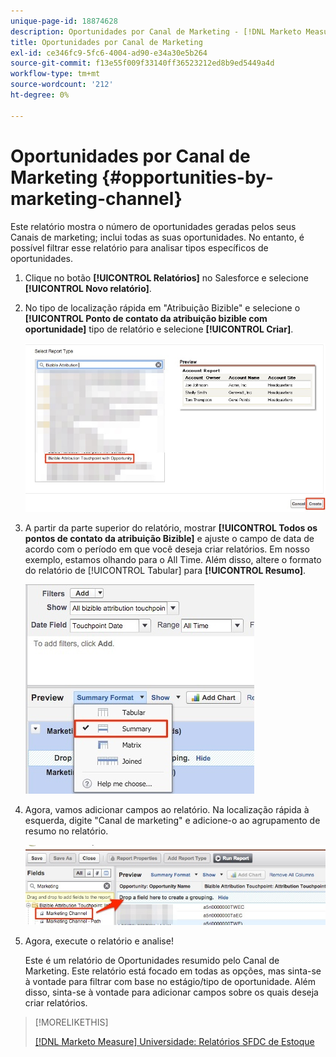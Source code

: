 ```yaml
---
unique-page-id: 18874628
description: Oportunidades por Canal de Marketing - [!DNL Marketo Measure] - Documentação do produto
title: Oportunidades por Canal de Marketing
exl-id: ce346fc9-5fc6-4004-ad90-e34a30e5b264
source-git-commit: f13e55f009f33140ff36523212ed8b9ed5449a4d
workflow-type: tm+mt
source-wordcount: '212'
ht-degree: 0%

---
```


# Oportunidades por Canal de Marketing {#opportunities-by-marketing-channel}

Este relatório mostra o número de oportunidades geradas pelos seus Canais de marketing; inclui todas as suas oportunidades. No entanto, é possível filtrar esse relatório para analisar tipos específicos de oportunidades.

1. Clique no botão **[!UICONTROL Relatórios]** no Salesforce e selecione **[!UICONTROL Novo relatório]**.

1. No tipo de localização rápida em &quot;Atribuição Bizible&quot; e selecione o **[!UICONTROL Ponto de contato da atribuição bizible com oportunidade]** tipo de relatório e selecione **[!UICONTROL Criar]**.

   ![](assets/1-2.jpg)

1. A partir da parte superior do relatório, mostrar **[!UICONTROL Todos os pontos de contato da atribuição Bizible]** e ajuste o campo de data de acordo com o período em que você deseja criar relatórios. Em nosso exemplo, estamos olhando para o All Time. Além disso, altere o formato do relatório de [!UICONTROL Tabular] para **[!UICONTROL Resumo]**.

   ![](assets/2-2.jpg)

1. Agora, vamos adicionar campos ao relatório. Na localização rápida à esquerda, digite &quot;Canal de marketing&quot; e adicione-o ao agrupamento de resumo no relatório.

   ![](assets/3-2.jpg)

1. Agora, execute o relatório e analise!

   Este é um relatório de Oportunidades resumido pelo Canal de Marketing. Este relatório está focado em todas as opções, mas sinta-se à vontade para filtrar com base no estágio/tipo de oportunidade. Além disso, sinta-se à vontade para adicionar campos sobre os quais deseja criar relatórios.

>[!MORELIKETHIS]
>
>[[!DNL Marketo Measure] Universidade: Relatórios SFDC de Estoque](https://universityonline.marketo.com/courses/bizible-fundamentals-bizible-102/#/page/5c5cb68dfb384d0c9fb96cc4)

